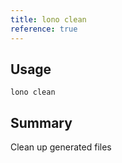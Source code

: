 ```yaml
---
title: lono clean
reference: true
---
```


## Usage

    lono clean

## Summary

Clean up generated files



